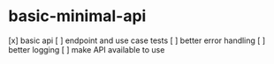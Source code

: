 # basic-minimal-api

[x] basic api
[ ] endpoint and use case tests
[ ] better error handling
[ ] better logging
[ ] make API available to use
